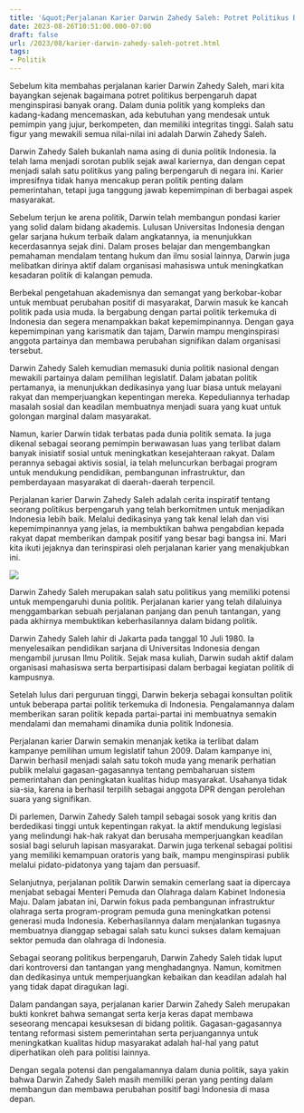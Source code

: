```yaml
---
title: '&quot;Perjalanan Karier Darwin Zahedy Saleh: Potret Politikus Berpengaruh&quot;'
date: 2023-08-26T10:51:00.000-07:00
draft: false
url: /2023/08/karier-darwin-zahedy-saleh-potret.html
tags: 
- Politik
---
```


  

Sebelum kita membahas perjalanan karier Darwin Zahedy Saleh, mari kita bayangkan sejenak bagaimana potret politikus berpengaruh dapat menginspirasi banyak orang. Dalam dunia politik yang kompleks dan kadang-kadang mencemaskan, ada kebutuhan yang mendesak untuk pemimpin yang jujur, berkompeten, dan memiliki integritas tinggi. Salah satu figur yang mewakili semua nilai-nilai ini adalah Darwin Zahedy Saleh.

  

Darwin Zahedy Saleh bukanlah nama asing di dunia politik Indonesia. Ia telah lama menjadi sorotan publik sejak awal kariernya, dan dengan cepat menjadi salah satu politikus yang paling berpengaruh di negara ini. Karier impresifnya tidak hanya mencakup peran politik penting dalam pemerintahan, tetapi juga tanggung jawab kepemimpinan di berbagai aspek masyarakat.

  

Sebelum terjun ke arena politik, Darwin telah membangun pondasi karier yang solid dalam bidang akademis. Lulusan Universitas Indonesia dengan gelar sarjana hukum terbaik dalam angkatannya, ia menunjukkan kecerdasannya sejak dini. Dalam proses belajar dan mengembangkan pemahaman mendalam tentang hukum dan ilmu sosial lainnya, Darwin juga melibatkan dirinya aktif dalam organisasi mahasiswa untuk meningkatkan kesadaran politik di kalangan pemuda.

  

Berbekal pengetahuan akademisnya dan semangat yang berkobar-kobar untuk membuat perubahan positif di masyarakat, Darwin masuk ke kancah politik pada usia muda. Ia bergabung dengan partai politik terkemuka di Indonesia dan segera menampakkan bakat kepemimpinannya. Dengan gaya kepemimpinan yang karismatik dan tajam, Darwin mampu menginspirasi anggota partainya dan membawa perubahan signifikan dalam organisasi tersebut.

  

Darwin Zahedy Saleh kemudian memasuki dunia politik nasional dengan mewakili partainya dalam pemilihan legislatif. Dalam jabatan politik pertamanya, ia menunjukkan dedikasinya yang luar biasa untuk melayani rakyat dan memperjuangkan kepentingan mereka. Kepeduliannya terhadap masalah sosial dan keadilan membuatnya menjadi suara yang kuat untuk golongan marginal dalam masyarakat.

  

Namun, karier Darwin tidak terbatas pada dunia politik semata. Ia juga dikenal sebagai seorang pemimpin berwawasan luas yang terlibat dalam banyak inisiatif sosial untuk meningkatkan kesejahteraan rakyat. Dalam perannya sebagai aktivis sosial, ia telah meluncurkan berbagai program untuk mendukung pendidikan, pembangunan infrastruktur, dan pemberdayaan masyarakat di daerah-daerah terpencil.

  

Perjalanan karier Darwin Zahedy Saleh adalah cerita inspiratif tentang seorang politikus berpengaruh yang telah berkomitmen untuk menjadikan Indonesia lebih baik. Melalui dedikasinya yang tak kenal lelah dan visi kepemimpinannya yang jelas, ia membuktikan bahwa pengabdian kepada rakyat dapat memberikan dampak positif yang besar bagi bangsa ini. Mari kita ikuti jejaknya dan terinspirasi oleh perjalanan karier yang menakjubkan ini.

  

![](http://img.antaranews.com/new/2011/06/ori/20110628012136q32.gif)

  

Darwin Zahedy Saleh merupakan salah satu politikus yang memiliki potensi untuk mempengaruhi dunia politik. Perjalanan karier yang telah dilaluinya menggambarkan sebuah perjalanan panjang dan penuh tantangan, yang pada akhirnya membuktikan keberhasilannya dalam bidang politik.

  

Darwin Zahedy Saleh lahir di Jakarta pada tanggal 10 Juli 1980. Ia menyelesaikan pendidikan sarjana di Universitas Indonesia dengan mengambil jurusan Ilmu Politik. Sejak masa kuliah, Darwin sudah aktif dalam organisasi mahasiswa serta berpartisipasi dalam berbagai kegiatan politik di kampusnya.

  

Setelah lulus dari perguruan tinggi, Darwin bekerja sebagai konsultan politik untuk beberapa partai politik terkemuka di Indonesia. Pengalamannya dalam memberikan saran politik kepada partai-partai ini membuatnya semakin mendalami dan memahami dinamika dunia politik Indonesia.

  

Perjalanan karier Darwin semakin menanjak ketika ia terlibat dalam kampanye pemilihan umum legislatif tahun 2009. Dalam kampanye ini, Darwin berhasil menjadi salah satu tokoh muda yang menarik perhatian publik melalui gagasan-gagasannya tentang pembaharuan sistem pemerintahan dan peningkatan kualitas hidup masyarakat. Usahanya tidak sia-sia, karena ia berhasil terpilih sebagai anggota DPR dengan perolehan suara yang signifikan.

  

Di parlemen, Darwin Zahedy Saleh tampil sebagai sosok yang kritis dan berdedikasi tinggi untuk kepentingan rakyat. Ia aktif mendukung legislasi yang melindungi hak-hak rakyat dan berusaha memperjuangkan keadilan sosial bagi seluruh lapisan masyarakat. Darwin juga terkenal sebagai politisi yang memiliki kemampuan oratoris yang baik, mampu menginspirasi publik melalui pidato-pidatonya yang tajam dan persuasif.

  

Selanjutnya, perjalanan politik Darwin semakin cemerlang saat ia dipercaya menjabat sebagai Menteri Pemuda dan Olahraga dalam Kabinet Indonesia Maju. Dalam jabatan ini, Darwin fokus pada pembangunan infrastruktur olahraga serta program-program pemuda guna meningkatkan potensi generasi muda Indonesia. Keberhasilannya dalam menjalankan tugasnya membuatnya dianggap sebagai salah satu kunci sukses dalam kemajuan sektor pemuda dan olahraga di Indonesia.

  

Sebagai seorang politikus berpengaruh, Darwin Zahedy Saleh tidak luput dari kontroversi dan tantangan yang menghadangnya. Namun, komitmen dan dedikasinya untuk memperjuangkan kebaikan dan keadilan adalah hal yang tidak dapat diragukan lagi.

  

Dalam pandangan saya, perjalanan karier Darwin Zahedy Saleh merupakan bukti konkret bahwa semangat serta kerja keras dapat membawa seseorang mencapai kesuksesan di bidang politik. Gagasan-gagasannya tentang reformasi sistem pemerintahan serta perjuangannya untuk meningkatkan kualitas hidup masyarakat adalah hal-hal yang patut diperhatikan oleh para politisi lainnya.

  

Dengan segala potensi dan pengalamannya dalam dunia politik, saya yakin bahwa Darwin Zahedy Saleh masih memiliki peran yang penting dalam membangun dan membawa perubahan positif bagi Indonesia di masa depan.